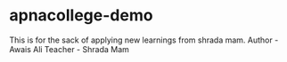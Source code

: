 # apnacollege-demo
This is for the sack of applying new learnings from shrada mam.
Author - Awais Ali
Teacher - Shrada Mam
